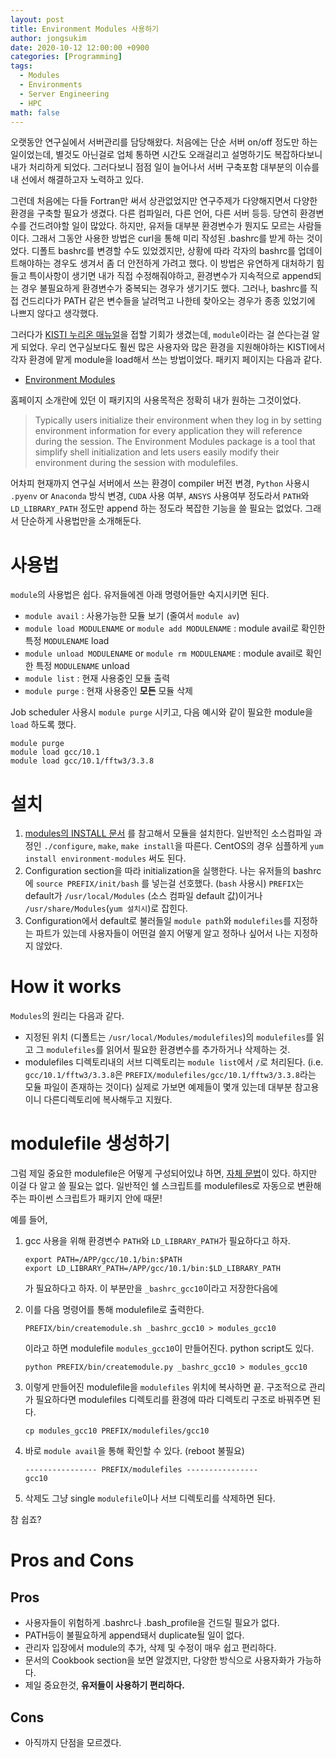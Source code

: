 ```yaml
---
layout: post
title: Environment Modules 사용하기
author: jongsukim
date: 2020-10-12 12:00:00 +0900
categories: [Programming]
tags:
  - Modules
  - Environments
  - Server Engineering
  - HPC
math: false
---
```


오랫동안 연구실에서 서버관리를 담당해왔다. 처음에는 단순 서버 on/off 정도만 하는 일이었는데, 별것도 아닌걸로 업체 통하면 시간도 오래걸리고 설명하기도 복잡하다보니 내가 처리하게 되었다. 그러다보니 점점 일이 늘어나서 서버 구축포함 대부분의 이슈를 내 선에서 해결하고자 노력하고 있다.

그런데 처음에는 다들 Fortran만 써서 상관없었지만 연구주제가 다양해지면서 다양한 환경을 구축할 필요가 생겼다. 다른 컴파일러, 다른 언어, 다른 서버 등등. 당연히 환경변수를 건드려야할 일이 많았다. 하지만, 유저들 대부분 환경변수가 뭔지도 모르는 사람들이다. 그래서 그동안 사용한 방법은 curl을 통해 미리 작성된 .bashrc를 받게 하는 것이었다. 디폴트 bashrc를 변경할 수도 있었겠지만, 상황에 따라 각자의 bashrc를 업데이트해야하는 경우도 생겨서 좀 더 안전하게 가려고 했다. 이 방법은 유연하게 대처하기 힘들고 특이사항이 생기면 내가 직접 수정해줘야하고, 환경변수가 지속적으로 append되는 경우 불필요하게 환경변수가 중복되는 경우가 생기기도 했다. 그러나, bashrc를 직접 건드리다가 PATH 같은 변수들을 날려먹고 나한테 찾아오는 경우가 종종 있었기에 나쁘지 않다고 생각했다.

그러다가 [KISTI 누리온 매뉴얼](https://www.ksc.re.kr/gsjw/jcs/hd#docout-0)을 접할 기회가 생겼는데, `module`이라는 걸 쓴다는걸 알게 되었다. 우리 연구실보다도 훨씬 많은 사용자와 많은 환경을 지원해야하는 KISTI에서 각자 환경에 맡게 module을 load해서 쓰는 방법이었다. 패키지 페이지는 다음과 같다.

* [Environment Modules](http://modules.sourceforge.net/)

홈페이지 소개란에 있던 이 패키지의 사용목적은 정확히 내가 원하는 그것이었다.

> Typically users initialize their environment when they log in by setting environment information for every application they will reference during the session. The Environment Modules package is a tool that simplify shell initialization and lets users easily modify their environment during the session with modulefiles.

어차피 현재까지 연구실 서버에서 쓰는 환경이 compiler 버전 변경, `Python` 사용시 `.pyenv` or `Anaconda` 방식 변경, `CUDA` 사용 여부, `ANSYS` 사용여부 정도라서 `PATH`와 `LD_LIBRARY_PATH` 정도만 append 하는 정도라 복잡한 기능을 쓸 필요는 없었다. 그래서 단순하게 사용법만을 소개해둔다.

# 사용법

`module`의 사용법은 쉽다. 유저들에겐 아래 명령어들만 숙지시키면 된다.

* `module avail` : 사용가능한 모듈 보기 (줄여서 `module av`)
* `module load MODULENAME` or `module add MODULENAME` : module avail로 확인한 특정 `MODULENAME` load
* `module unload MODULENAME` or `module rm MODULENAME` : module avail로 확인한 특정 `MODULENAME` unload
* `module list` : 현재 사용중인 모듈 출력
* `module purge` : 현재 사용중인 **모든** 모듈 삭제

Job scheduler 사용시 `module purge` 시키고, 다음 예시와 같이 필요한 module을 `load` 하도록 했다.

  ```
  module purge
  module load gcc/10.1
  module load gcc/10.1/fftw3/3.3.8
  ```

# 설치

1. [modules의 INSTALL 문서](https://modules.readthedocs.io/en/latest/INSTALL.html#installation-instructions) 를 참고해서 모듈을 설치한다. 일반적인 소스컴파일 과정인 `./configure`, `make`, `make install`을 따른다. CentOS의 경우 심플하게 `yum install environment-modules` 써도 된다.
2. Configuration section을 따라 initialization을 실행한다. 나는 유저들의 bashrc에 `source PREFIX/init/bash` 를 넣는걸 선호했다. (`bash` 사용시) `PREFIX`는 default가 `/usr/local/Modules` (소스 컴파일 default 값)이거나 `/usr/share/Modules`(`yum 설치시`)로 잡힌다.
3. Configuration에서 default로 불러들일 `module path`와 `modulefiles`를 지정하는 파트가 있는데 사용자들이 어떤걸 쓸지 어떻게 알고 정하나 싶어서 나는 지정하지 않았다.

# How it works

`Modules`의 원리는 다음과 같다. 

* 지정된 위치 (디폴트는 `/usr/local/Modules/modulefiles`)의 `modulefiles`를 읽고 그 `modulefiles`를 읽어서 필요한 환경변수를 추가하거나 삭제하는 것.
* modulefiles 디렉토리내의 서브 디렉토리는 `module list`에서 `/`로 처리된다. (i.e. `gcc/10.1/fftw3/3.3.8`은 `PREFIX/modulefiles/gcc/10.1/fftw3/3.3.8`라는 모듈 파일이 존재하는 것이다) 실제로 가보면 예제들이 몇개 있는데 대부분 참고용이니 다른디렉토리에 복사해두고 지웠다.

# modulefile 생성하기

그럼 제일 중요한 modulefile은 어떻게 구성되어있냐 하면, [자체 문법](https://modules.readthedocs.io/en/latest/modulefile.html)이 있다. 하지만 이걸 다 알고 쓸 필요는 없다. 일반적인 쉘 스크립트를 modulefiles로 자동으로 변환해주는 파이썬 스크립트가 패키지 안에 때문!

예를 들어,

1. gcc 사용을 위해 환경변수 `PATH`와 `LD_LIBRARY_PATH`가 필요하다고 하자.

    ```
    export PATH=/APP/gcc/10.1/bin:$PATH
    export LD_LIBRARY_PATH=/APP/gcc/10.1/bin:$LD_LIBRARY_PATH
    ```

    가 필요하다고 하자. 이 부분만을 `_bashrc_gcc10`이라고 저장한다음에

2. 이를 다음 명령어를 통해 modulefile로 출력한다. 

    ```
    PREFIX/bin/createmodule.sh _bashrc_gcc10 > modules_gcc10
    ```

    이라고 하면 modulefile `modules_gcc10`이 만들어진다. python script도 있다.

    ```
    python PREFIX/bin/createmodule.py _bashrc_gcc10 > modules_gcc10
    ```

3. 이렇게 만들어진 modulefile을 `modulefiles` 위치에 복사하면 끝. 구조적으로 관리가 필요하다면 modulefiles 디렉토리를 환경에 따라 디렉토리 구조로 바꿔주면 된다.

    ```
    cp modules_gcc10 PREFIX/modulefiles/gcc10
    ```

4. 바로 `module avail`을 통해 확인할 수 있다. (reboot 불필요)

    ```
    ---------------- PREFIX/modulefiles ----------------
    gcc10
    ```

5. 삭제도 그냥 single `modulefile`이나 서브 디렉토리를 삭제하면 된다.

참 쉽죠?

# Pros and Cons

## Pros
* 사용자들이 위험하게 .bashrc나 .bash_profile을 건드릴 필요가 없다.
* PATH등이 불필요하게 append돼서 duplicate될 일이 없다.
* 관리자 입장에서 module의 추가, 삭제 및 수정이 매우 쉽고 편리하다.
* 문서의 Cookbook section을 보면 알겠지만, 다양한 방식으로 사용자화가 가능하다.
* 제일 중요한것, **유저들이 사용하기 편리하다.**

## Cons
* 아직까지 단점을 모르겠다.